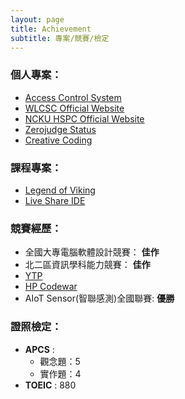 ```yaml
---
layout: page
title: Achievement
subtitle: 專案/競賽/檢定
---
```


### 個人專案：
- [Access Control System](https://github.com/jason810496/Access-control-system)
- [WLCSC Official Website](https://github.com/jason810496/WLCSC)
- [NCKU HSPC Official Website](http://hspc2023.csie.ncku.edu.tw/)
- [Zerojudge Status](https://github.com/jason810496/Zerojudge-stats)
- [Creative Coding](https://openprocessing.org/user/321518/?view=sketches)

### 課程專案：
- [Legend of Viking](https://github.com/jason810496/Legend-of-Viking)
- [Live Share IDE](https://github.com/jason810496/Live-Share-IDE)


### 競賽經歷：

- 全國大專電腦軟體設計競賽： **佳作**
- 北二區資訊學科能力競賽： **佳作**
- [YTP](https://www.tw-ytp.com/)
- [HP Codewar](https://www.hpcodewars.com.tw/)
- AIoT Sensor(智聯感測)全國聯賽: **優勝**

### 證照檢定：

- **APCS** :
    * 觀念題：5
    * 實作題：4
- **TOEIC** : 880

